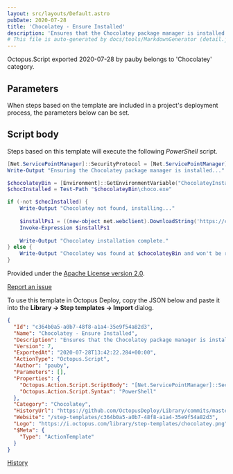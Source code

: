 ```yaml
---
layout: src/layouts/Default.astro
pubDate: 2020-07-28
title: 'Chocolatey - Ensure Installed'
description: 'Ensures that the Chocolatey package manager is installed on the system. The installer is downloaded from https://chocolatey.org if required.'
# This file is auto-generated by docs/tools/MarkdownGenerator (detail.js)
---
```


Octopus.Script exported 2020-07-28 by pauby belongs to 'Chocolatey' category.

## Parameters

When steps based on the template are included in a project's deployment process, the parameters below can be set.



## Script body

Steps based on this template will execute the following *PowerShell* script.

```PowerShell
[Net.ServicePointManager]::SecurityProtocol = [Net.ServicePointManager]::SecurityProtocol -bor [Net.SecurityProtocolType]::Tls12
Write-Output "Ensuring the Chocolatey package manager is installed..."

$chocolateyBin = [Environment]::GetEnvironmentVariable("ChocolateyInstall", "Machine") + "\bin"
$chocInstalled = Test-Path "$chocolateyBin\choco.exe"

if (-not $chocInstalled) {
    Write-Output "Chocolatey not found, installing..."
    
    $installPs1 = ((new-object net.webclient).DownloadString('https://chocolatey.org/install.ps1'))
    Invoke-Expression $installPs1
    
    Write-Output "Chocolatey installation complete."
} else {
    Write-Output "Chocolatey was found at $chocolateyBin and won't be reinstalled."
}

```

Provided under the [Apache License version 2.0](https://github.com/OctopusDeploy/Library/blob/master/LICENSE.txt).

[Report an issue](https://github.com/OctopusDeploy/Library/issues/new?assignees=&labels=&projects=&template=bug-report.yml&title=Issue%20with%20Chocolatey%20-%20Ensure%20Installed&step-template=Chocolatey%20-%20Ensure%20Installed)

<div class="get-json">

To use this template in Octopus Deploy, copy the JSON below and paste it into the **Library → Step templates → Import** dialog.

```json
{
  "Id": "c364b0a5-a0b7-48f8-a1a4-35e9f54a82d3",
  "Name": "Chocolatey - Ensure Installed",
  "Description": "Ensures that the Chocolatey package manager is installed on the system. The installer is downloaded from https://chocolatey.org if required.",
  "Version": 7,
  "ExportedAt": "2020-07-28T13:42:22.284+00:00",
  "ActionType": "Octopus.Script",
  "Author": "pauby",
  "Parameters": [],
  "Properties": {
    "Octopus.Action.Script.ScriptBody": "[Net.ServicePointManager]::SecurityProtocol = [Net.ServicePointManager]::SecurityProtocol -bor [Net.SecurityProtocolType]::Tls12\nWrite-Output \"Ensuring the Chocolatey package manager is installed...\"\n\n$chocolateyBin = [Environment]::GetEnvironmentVariable(\"ChocolateyInstall\", \"Machine\") + \"\\bin\"\n$chocInstalled = Test-Path \"$chocolateyBin\\choco.exe\"\n\nif (-not $chocInstalled) {\n    Write-Output \"Chocolatey not found, installing...\"\n    \n    $installPs1 = ((new-object net.webclient).DownloadString('https://chocolatey.org/install.ps1'))\n    Invoke-Expression $installPs1\n    \n    Write-Output \"Chocolatey installation complete.\"\n} else {\n    Write-Output \"Chocolatey was found at $chocolateyBin and won't be reinstalled.\"\n}\n",
    "Octopus.Action.Script.Syntax": "PowerShell"
  },
  "Category": "Chocolatey",
  "HistoryUrl": "https://github.com/OctopusDeploy/Library/commits/master/step-templates//opt/buildagent/work/75443764cd38076d/step-templates/chocolatey-ensure-installed.json",
  "Website": "/step-templates/c364b0a5-a0b7-48f8-a1a4-35e9f54a82d3",
  "Logo": "https://i.octopus.com/library/step-templates/chocolatey.png",
  "$Meta": {
    "Type": "ActionTemplate"
  }
}
```

[History](https://github.com/OctopusDeploy/Library/commits/master/step-templates/https://github.com/OctopusDeploy/Library/commits/master/step-templates//opt/buildagent/work/75443764cd38076d/step-templates/chocolatey-ensure-installed.json)

</div>
